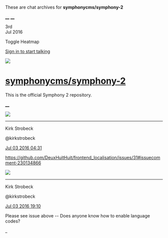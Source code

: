 These are chat archives for **symphonycms/symphony-2**

[__](/symphonycms/symphony-2/archives/2016/07/04)
[__](/symphonycms/symphony-2/archives/2016/07/02)

3rd  
Jul 2016

Toggle Heatmap

[Sign in to start talking](/login?action=login&button=archive-login)

![](https://avatars-02.gitter.im/group/iv/3/57542c45c43b8c601977197e?s=48)

#  [symphonycms/symphony-2](/symphonycms/symphony-2)

This is the official Symphony 2 repository.

[ __ ](/orgs/symphonycms/rooms "More symphonycms rooms" )

![](https://avatars0.githubusercontent.com/u/241963?v=3&s=30)

__ __

Kirk Strobeck

@kirkstrobeck

[Jul 03 2016
04:31](https://gitter.im/symphonycms/symphony-2?at=5778952435bfead3796a49d2 ""
)

<https://github.com/DeuxHuitHuit/frontend_localisation/issues/31#issuecomment-230134866>

![](https://avatars0.githubusercontent.com/u/241963?v=3&s=30)

__ __

Kirk Strobeck

@kirkstrobeck

[Jul 03 2016
19:10](https://gitter.im/symphonycms/symphony-2?at=5779633cd4b6d5012ec2aba3 ""
)

Please see issue above -- Does anyone know how to enable language codes?

_

